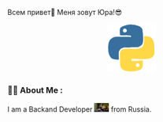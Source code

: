 Всем привет👋 Меня зовут Юра!😎

<div id="header" align="center">
  <img src="giphy.gif" width="100"/>
</div>

### :man_technologist: About Me :

I am a Backand Developer <img src="giphy (1).gif" width="30"> from Russia.
